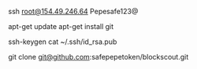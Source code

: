 ssh root@154.49.246.64
Pepesafe123@

apt-get update
apt-get install git

ssh-keygen
cat ~/.ssh/id_rsa.pub

git clone git@github.com:safepepetoken/blockscout.git